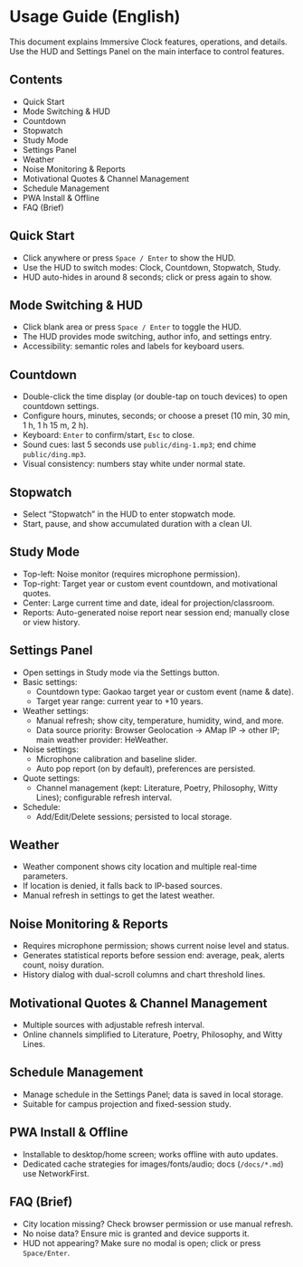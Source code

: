 # Usage Guide (English)

This document explains Immersive Clock features, operations, and details. Use the HUD and Settings Panel on the main interface to control features.

## Contents
- Quick Start
- Mode Switching & HUD
- Countdown
- Stopwatch
- Study Mode
- Settings Panel
- Weather
- Noise Monitoring & Reports
- Motivational Quotes & Channel Management
- Schedule Management
- PWA Install & Offline
- FAQ (Brief)

## Quick Start
- Click anywhere or press `Space / Enter` to show the HUD.
- Use the HUD to switch modes: Clock, Countdown, Stopwatch, Study.
- HUD auto-hides in around 8 seconds; click or press again to show.

## Mode Switching & HUD
- Click blank area or press `Space / Enter` to toggle the HUD.
- The HUD provides mode switching, author info, and settings entry.
- Accessibility: semantic roles and labels for keyboard users.

## Countdown
- Double-click the time display (or double-tap on touch devices) to open countdown settings.
- Configure hours, minutes, seconds; or choose a preset (10 min, 30 min, 1 h, 1 h 15 m, 2 h).
- Keyboard: `Enter` to confirm/start, `Esc` to close.
- Sound cues: last 5 seconds use `public/ding-1.mp3`; end chime `public/ding.mp3`.
- Visual consistency: numbers stay white under normal state.

## Stopwatch
- Select “Stopwatch” in the HUD to enter stopwatch mode.
- Start, pause, and show accumulated duration with a clean UI.

## Study Mode
- Top-left: Noise monitor (requires microphone permission).
- Top-right: Target year or custom event countdown, and motivational quotes.
- Center: Large current time and date, ideal for projection/classroom.
- Reports: Auto-generated noise report near session end; manually close or view history.

## Settings Panel
- Open settings in Study mode via the Settings button.
- Basic settings:
  - Countdown type: Gaokao target year or custom event (name & date).
  - Target year range: current year to +10 years.
- Weather settings:
  - Manual refresh; show city, temperature, humidity, wind, and more.
  - Data source priority: Browser Geolocation → AMap IP → other IP; main weather provider: HeWeather.
- Noise settings:
  - Microphone calibration and baseline slider.
  - Auto pop report (on by default), preferences are persisted.
- Quote settings:
  - Channel management (kept: Literature, Poetry, Philosophy, Witty Lines); configurable refresh interval.
- Schedule:
  - Add/Edit/Delete sessions; persisted to local storage.

## Weather
- Weather component shows city location and multiple real-time parameters.
- If location is denied, it falls back to IP-based sources.
- Manual refresh in settings to get the latest weather.

## Noise Monitoring & Reports
- Requires microphone permission; shows current noise level and status.
- Generates statistical reports before session end: average, peak, alerts count, noisy duration.
- History dialog with dual-scroll columns and chart threshold lines.

## Motivational Quotes & Channel Management
- Multiple sources with adjustable refresh interval.
- Online channels simplified to Literature, Poetry, Philosophy, and Witty Lines.

## Schedule Management
- Manage schedule in the Settings Panel; data is saved in local storage.
- Suitable for campus projection and fixed-session study.

## PWA Install & Offline
- Installable to desktop/home screen; works offline with auto updates.
- Dedicated cache strategies for images/fonts/audio; docs (`/docs/*.md`) use NetworkFirst.

## FAQ (Brief)
- City location missing? Check browser permission or use manual refresh.
- No noise data? Ensure mic is granted and device supports it.
- HUD not appearing? Make sure no modal is open; click or press `Space/Enter`.